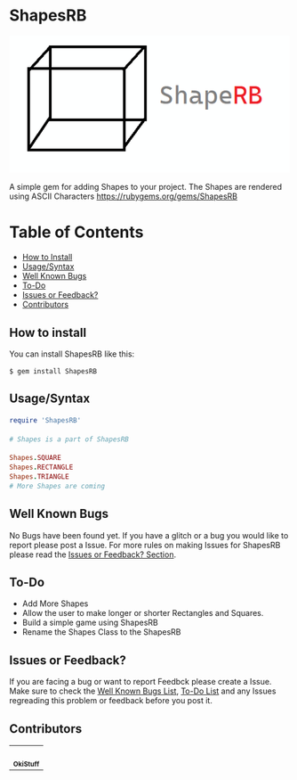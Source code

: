 # ShapesRB
![ShapeRB Logo](https://raw.githubusercontent.com/OkiStuff/ShapesRB/master/assets/logo.png)

A simple gem for adding Shapes to your project. The Shapes are rendered using ASCII Characters
https://rubygems.org/gems/ShapesRB

# Table of Contents
- [How to Install](https://github.com/OkiStuff/ShapesRB#how-to-install)
- [Usage/Syntax](https://github.com/OkiStuff/ShapesRB#usagesyntax)
- [Well Known Bugs](https://github.com/OkiStuff/ShapesRB#well-known-bugs)
- [To-Do](https://github.com/OkiStuff/ShapesRB#to-do)
- [Issues or Feedback?](https://github.com/OkiStuff/ShapesRB#to-do)
- [Contributors](https://github.com/OkiStuff/ShapesRB#contributors)

## How to install
You can install ShapesRB like this:
```
$ gem install ShapesRB
```
## Usage/Syntax
```ruby
require 'ShapesRB'

# Shapes is a part of ShapesRB

Shapes.SQUARE
Shapes.RECTANGLE
Shapes.TRIANGLE
# More Shapes are coming
```

## Well Known Bugs
No Bugs have been found yet. If you have a glitch or a bug you would like to report please post a Issue. For more rules on making Issues for ShapesRB please read the [Issues or Feedback? Section](https://github.com/OkiStuff/ShapesRB#issues-or-feedback).

## To-Do
- Add More Shapes
- Allow the user to make longer or shorter Rectangles and Squares.
- Build a simple game using ShapesRB
- Rename the Shapes Class to the ShapesRB

## Issues or Feedback?

If you are facing a bug or want to report Feedbck please create a Issue. Make sure to check the [Well Known Bugs List](https://github.com/OkiStuff/ShapesRB#well-known-bugs), [To-Do List](https://github.com/OkiStuff/ShapesRB#to-do) and any Issues regreading this problem or feedback before you post it.

## Contributors

<table>
  <tr>
    <td align="center"><a href="https://github.com/OkiStuff"><img src="https://avatars2.githubusercontent.com/u/40648091?v=4" width="100px;" alt=""/><br /><sub><b>OkiStuff </b></sub>
